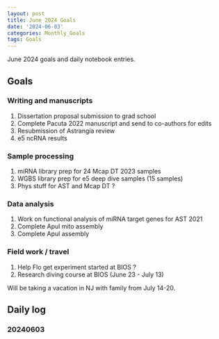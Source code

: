 ```yaml
---
layout: post
title: June 2024 Goals
date: '2024-06-03'
categories: Monthly_Goals
tags: Goals
---
```


June 2024 goals and daily notebook entries. 

## Goals  

### Writing and manuscripts 

1. Dissertation proposal submission to grad school
2. Complete Pacuta 2022 manuscript and send to co-authors for edits 
3. Resubmission of Astrangia review 
4. e5 ncRNA results 

### Sample processing

1. miRNA library prep for 24 Mcap DT 2023 samples 
2. WGBS library prep for e5 deep dive samples (15 samples)
3. Phys stuff for AST and Mcap DT ? 

### Data analysis

1. Work on functional analysis of miRNA target genes for AST 2021 
2. Complete Apul mito assembly 
3. Complete Apul assembly 

### Field work / travel 

1. Help Flo get experiment started at BIOS ? 
2. Research diving course at BIOS (June 23 - July 13)

Will be taking a vacation in NJ with family from July 14-20. 

## Daily log 

### 20240603

